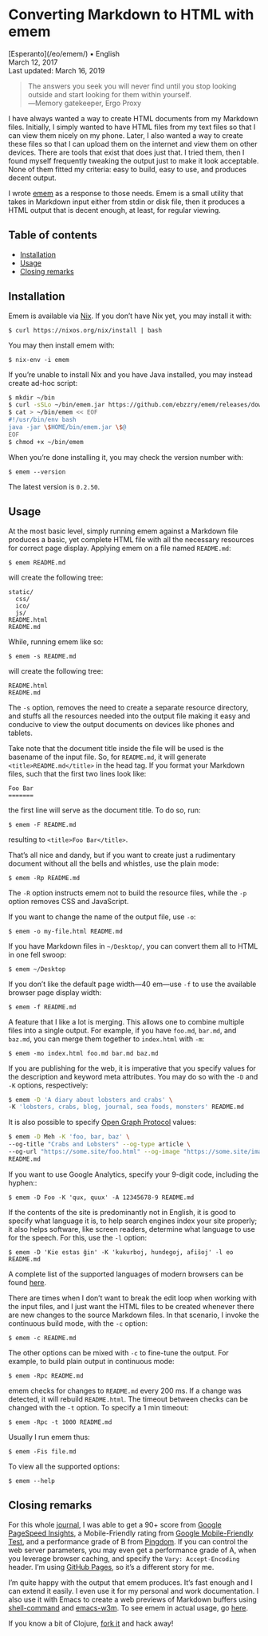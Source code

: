 Converting Markdown to HTML with emem
=====================================

<div class="center">[Esperanto](/eo/emem/) ▪ English</div>
<div class="center">March 12, 2017</div>
<div class="center">Last updated: March 16, 2019</div>

>The answers you seek you will never find until you stop looking outside and start looking for them
>within yourself.<br>
>―Memory gatekeeper, Ergo Proxy

I have always wanted a way to create HTML documents from my Markdown files. Initially, I simply
wanted to have HTML files from my text files so that I can view them nicely on my phone. Later, I
also wanted a way to create these files so that I can upload them on the internet and view them on
other devices. There are tools that exist that does just that. I tried them, then I found myself
frequently tweaking the output just to make it look acceptable. None of them fitted my criteria:
easy to build, easy to use, and produces decent output.

I wrote [emem](https://github.com/ebzzry/emem) as a response to those needs. Emem is a small utility
that takes in Markdown input either from stdin or disk file, then it produces a HTML output that is
decent enough, at least, for regular viewing.


<a name="toc"></a>Table of contents
-----------------------------------

- [Installation](#installation)
- [Usage](#usage)
- [Closing remarks](#closing)


<a name="installation"></a> Installation
----------------------------------------

Emem is available via [Nix](https://nixos.org/nix/). If you don’t have Nix yet, you may install it
with:

    $ curl https://nixos.org/nix/install | bash

You may then install emem with:

    $ nix-env -i emem

If you’re unable to install Nix and you have Java installed, you may instead create ad-hoc script:

```bash
$ mkdir ~/bin
$ curl -sSLo ~/bin/emem.jar https://github.com/ebzzry/emem/releases/download/v0.2.48/emem.jar
$ cat > ~/bin/emem << EOF
#!/usr/bin/env bash
java -jar \$HOME/bin/emem.jar \$@
EOF
$ chmod +x ~/bin/emem
```

When you’re done installing it, you may check the version number with:

    $ emem --version

The latest version is `0.2.50`.


<a name="usage"></a> Usage
--------------------------

At the most basic level, simply running emem against a Markdown file produces a basic, yet complete
HTML file with all the necessary resources for correct page display. Applying emem on a file named
`README.md`:

    $ emem README.md

will create the following tree:

```
static/
  css/
  ico/
  js/
README.html
README.md
```

While, running emem like so:

    $ emem -s README.md

will create the following tree:

```
README.html
README.md
```

The `-s` option, removes the need to create a separate resource directory, and
stuffs all the resources needed into the output file making it easy and conducive to view the output
documents on devices like phones and tablets.

Take note that the document title inside the file will be used is the basename of the input
file. So, for `README.md`, it will generate `<title>README.md</title>` in the head tag. If you
format your Markdown files, such that the first two lines look like:

```
Foo Bar
=======
```

the first line will serve as the document title. To do so, run:

    $ emem -F README.md

resulting to `<title>Foo Bar</title>`.

That’s all nice and dandy, but if you want to create just a rudimentary document without all the
bells and whistles, use the plain mode:

    $ emem -Rp README.md

The `-R` option instructs emem not to build the resource files, while the `-p` option removes CSS
and JavaScript.

If you want to change the name of the output file, use `-o`:

    $ emem -o my-file.html README.md

If you have Markdown files in `~/Desktop/`, you can convert them all to HTML in one fell swoop:

    $ emem ~/Desktop

If you don’t like the default page width—40 em—use `-f` to use the available browser
page display width:

    $ emem -f README.md

A feature that I like a lot is merging. This allows one to combine multiple files into a
single output. For example, if you have `foo.md`, `bar.md`, and `baz.md`, you can merge them
together to `index.html` with `-m`:

    $ emem -mo index.html foo.md bar.md baz.md

If you are publishing for the web, it is imperative that you specify values for the description and
keyword meta attributes. You may do so with the `-D` and `-K` options,
respectively:

```bash
$ emem -D 'A diary about lobsters and crabs' \
-K 'lobsters, crabs, blog, journal, sea foods, monsters' README.md
```

It is also possible to specify [Open Graph Protocol](http://ogp.me/) values:

```bash
$ emem -D Meh -K 'foo, bar, baz' \
--og-title "Crabs and Lobsters" --og-type article \
--og-url "https://some.site/foo.html" --og-image "https://some.site/image.png" \
README.md
```

If you want to use Google Analytics, specify your 9-digit code, including the hyphen::

    $ emem -D Foo -K 'qux, quux' -A 12345678-9 README.md

If the contents of the site is predominantly not in English, it is good to specify what language it
is, to help search engines index your site properly; it also helps software, like screen readers,
determine what language to use for the speech. For this, use the `-l` option:

    $ emem -D 'Kie estas ĝin' -K 'kukurboj, hundegoj, afiŝoj' -l eo README.md

A complete list of the supported languages of modern browsers can be
found [here](https://www.w3schools.com/tags/ref_language_codes.asp).

There are times when I don’t want to break the edit loop when working with the input files, and I
just want the HTML files to be created whenever there are new changes to the source Markdown
files. In that scenario, I invoke the continuous build mode, with the `-c` option:

    $ emem -c README.md

The other options can be mixed with `-c` to fine-tune the output. For example, to build plain output
in continuous mode:

    $ emem -Rpc README.md

emem checks for changes to `README.md` every 200 ms. If a change was detected, it will rebuild
`README.html`. The timeout between checks can be changed with the `-t` option. To specify
a 1 min timeout:

    $ emem -Rpc -t 1000 README.md

Usually I run emem thus:

    $ emem -Fis file.md

To view all the supported options:

    $ emem --help


<a name="closing"></a> Closing remarks
--------------------------------------

For this whole [journal](https://ebzzry.io), I was able to get a 90+ score
from [Google PageSpeed Insights](https://developers.google.com/speed/pagespeed/insights/), a
Mobile-Friendly rating
from [Google Mobile-Friendly Test](https://search.google.com/test/mobile-friendly), and a
performance grade of B from [Pingdom](https://tools.pingdom.com/). If you can control the web server
parameters, you may even get a performance grade of A, when you leverage browser caching, and
specify the `Vary: Accept-Encoding` header. I’m using [GitHub Pages](https://pages.github.com), so
it’s a different story for me.

I’m quite happy with the output that emem produces. It’s fast enough and I can extend it easily. I
even use it for my personal and work documentation. I also use it with Emacs to create a web
previews of Markdown buffers using [shell-command](https://www.gnu.org/software/emacs/manual/html_node/elisp/Synchronous-Processes.html) and [emacs-w3m](https://www.emacswiki.org/emacs/emacs-w3m). To see emem in actual usage, go [here](https://github.com/ebzzry/ebzzry.github.io/blob/master/makefile).

If you know a bit of Clojure, [fork it](https://github.com/ebzzry/emem/) and hack away!
